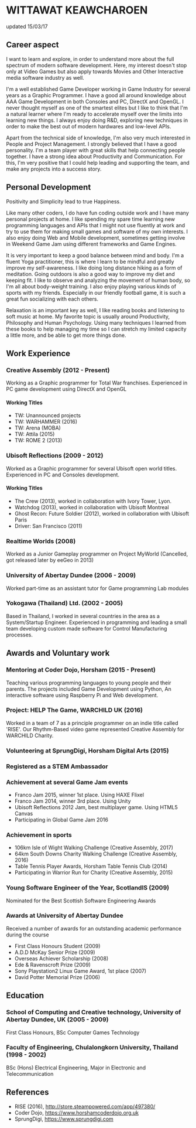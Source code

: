 # WITTAWAT KEAWCHAROEN
updated 15/03/17

## Career aspect
I want to learn and explore, in order to understand more about the full spectrum of modern software development. Here, my interest doesn't stop only at Video Games but also apply towards Movies and Other Interactive media software industry as well.

I'm a well established Game Developer working in Game Industry for several years as a Graphic Programmer. I have a good all around knowledge about AAA Game Development in both Consoles and PC, DirectX and OpenGL.
I never thought myself as one of the smartest elites but I like to think that I'm a natural learner where I'm ready to accelerate myself over the limits into learning new things. I always enjoy doing R&D, exploring new techniques in order to make the best out of modern hardwares and low-level APIs.

Apart from the technical side of knowledge, I'm also very much interested in People and Project Management. I strongly believed that I have a good personality. I'm a team player with great skills that help connecting people together. I have a strong idea about Productivity and Communication. For this, I'm very positive that I could help leading and supporting the team, and make any projects into a success story.

## Personal Development
Positivity and Simplicity lead to true Happiness.

Like many other coders, I do have fun coding outside work and I have many personal projects at home. I like spending my spare time learning new programming languages and APIs that I might not use fluently at work and try to use them for making small games and software of my own interests. I also enjoy doing Web and Mobile development, sometimes getting involve in Weekend Game Jam using different frameworks and Game Engines.

It is very important to keep a good balance between mind and body. I'm a fluent Yoga practitioner, this is where I learn to be mindful and greatly improve my self-awareness. I like doing long distance hiking as a form of meditation. Going outdoors is also a good way to improve my diet and keeping fit. I like to observe and analyzing the movement of human body, so I'm all about body-weight training. I also enjoy playing various kinds of sports with my friends. Especially in our friendly football game, it is such a great fun socializing with each others.

Relaxation is an important key as well, I like reading books and listening to soft music at home. My favorite topic is usually around Productivity, Philosophy and Human Psychology. Using many techniques I learned from these books to help managing my time so I can stretch my limited capacity a little more, and be able to get more things done.

## Work Experience
### Creative Assembly (2012 - Present)
Working as a Graphic programmer for Total War franchises. Experienced in PC game development using DirectX and OpenGL 
#### Working Titles
- TW: Unannounced projects 
- TW: WARHAMMER (2016)
- TW: Arena (MOBA)
- TW: Attila (2015)
- TW: ROME 2 (2013)
### Ubisoft Reflections (2009 - 2012)
Worked as a Graphic programmer for several Ubisoft open world titles. Experienced in PC and Consoles development.
#### Working Titles
- The Crew (2013), worked in collaboration with Ivory Tower, Lyon.
- Watchdog (2013), worked in collaboration with Ubisoft Montreal
- Ghost Recon: Future Soldier (2012), worked in collaboration with Ubisoft Paris
- Driver: San Francisco (2011)
### Realtime Worlds (2008)
Worked as a Junior Gameplay programmer on Project MyWorld (Cancelled, got released later by eeGeo in 2013)
### University of Abertay Dundee (2006 - 2009)
Worked part-time as an assistant tutor for Game programming Lab modules
### Yokogawa (Thailand) Ltd. (2002 - 2005)
Based in Thailand, I worked in several countries in the area as a System/Startup Engineer. Experienced in programming and leading a small team developing custom made software for Control Manufacturing processes.

## Awards and Voluntary work
### Mentoring at Coder Dojo, Horsham (2015 - Present)
Teaching various programming languages to young people and their parents. The projects included Game Development using Python, An interactive software using Raspberry Pi and Web development.
### Project: HELP The Game, WARCHILD UK (2016)
Worked in a team of 7 as a principle programmer on an indie title called 'RISE'. Our Rhythm-Based video game represented Creative Assembly for WARCHILD Charity.
### Volunteering at SprungDigi, Horsham Digital Arts (2015)
### Registered as a STEM Ambassador
### Achievement at several Game Jam events
- Franco Jam 2015, winner 1st place. Using HAXE Flixel
- Franco Jam 2014, winner 3rd place. Using Unity
- Ubisoft Reflections 2012 Jam, best multiplayer game. Using HTML5 Canvas
- Participating in Global Game Jam 2016
### Achievement in sports
- 106km Isle of Wight Walking Challenge (Creative Assembly, 2017) 
- 64km South Downs Charity Walking Challenge (Creative Assembly, 2016) 
- Table Tennis Player Awards, Horsham Table Tennis Club (2014)
- Participating in Warrior Run for Charity (Creative Assembly, 2015)
### Young Software Engineer of the Year, ScotlandIS (2009)
Nominated for the Best Scottish Software Engineering Awards
### Awards at University of Abertay Dundee
Received a number of awards for an outstanding academic performance during the course
- First Class Honours Student (2009)
- A.D.D McKay Senior Prize (2009)
- Overseas Achiever Scholarship (2008)
- Ede & Ravenscroft Prize (2009)
- Sony Playstation2 Linux Game Award, 1st place (2007)
- David Potter Memorial Prize (2006)

## Education
### School of Computing and Creative technology, University of Abertay Dundee, UK (2005 - 2009)
First Class Honours, BSc Computer Games Technology
### Faculty of Engineering, Chulalongkorn University, Thailand (1998 - 2002)
BSc (Hons) Electrical Engineering, Major in Electronic and Telecommunication

## References
- RISE (2016), http://store.steampowered.com/app/497380/
- Coder Dojo, https://www.horshamcoderdojo.org.uk
- SprungDigi, https://www.sprungdigi.com
